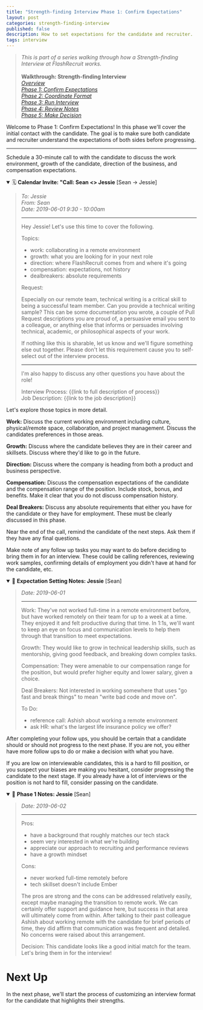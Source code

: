 ```yaml
---
title: "Strength-finding Interview Phase 1: Confirm Expectations"
layout: post
categories: strength-finding-interview
published: false
description: How to set expectations for the candidate and recruiter.
tags: interview
---
```


> _This is part of a series walking through how a Strength-finding Interview at FlashRecruit works._<br>
> <br>
> **Walkthrough: Strength-finding Interview**<br>
> <a href="overview">_Overview_</a><br>
> <a href="phase-1">_Phase 1: Confirm Expectations_</a><br>
> <a href="phase-2">_Phase 2: Coordinate Format_</a><br>
> <a href="phase-3">_Phase 3: Run Interview_</a><br>
> <a href="phase-4">_Phase 4: Review Notes_</a><br>
> <a href="phase-5">_Phase 5: Make Decision_</a><br>


Welcome to Phase 1: Confirm Expectations! In this phase we'll cover the initial contact with the candidate. The goal is to make sure both candidate and recruiter understand the expectations of both sides before progressing.

---

Schedule a 30-minute call to with the candidate to discuss the work environment, growth of the candidate, direction of the business, and compensation expectations.


<details open>
<summary>🗓 <b>Calendar Invite: "Call: Sean <> Jessie</b> [Sean -> Jessie]</summary>

> *To: Jessie*<br>
> *From: Sean*<br>
> *Date: 2019-06-01 9:30 - 10:00am*
>
> ---
>
> Hey Jessie! Let's use this time to cover the following.
>
> Topics:
> - work: collaborating in a remote environment
> - growth: what you are looking for in your next role
> - direction: where FlashRecruit comes from and where it's going
> - compensation: expectations, not history
> - dealbreakers: absolute requirements
>
> Request:
>
> Especially on our remote team, technical writing is a critical skill to being a successful team member. Can you provide a technical writing sample? This can be some documentation you wrote, a couple of Pull Request descriptions you are proud of, a persuasive email you sent to a colleague, or anything else that informs or persuades involving technical, academic, or philosophical aspects of your work.
>
> If nothing like this is sharable, let us know and we'll figure something else out together. Please don't let this requirement cause you to self-select out of the interview process.
>
> ---
>
> I'm also happy to discuss any other questions you have about the role!
>
> Interview Process: {{link to full description of process}}<br>
> Job Description: {{link to the job description}}

</details>


Let's explore those topics in more detail.

**Work:** Discuss the current working environment including culture, physical/remote space, collaboration, and project management. Discuss the candidates preferences in those areas.

**Growth:** Discuss where the candidate believes they are in their career and skillsets. Discuss where they'd like to go in the future.

**Direction:** Discuss where the company is heading from both a product and business perspective.

**Compensation:** Discuss the compensation expectations of the candidate and the compensation range of the position. Include stock, bonus, and benefits. Make it clear that you do not discuss compensation history.

**Deal Breakers:** Discuss any absolute requirements that either you have for the candidate or they have for employment. These must be clearly discussed in this phase.

Near the end of the call, remind the candidate of the next steps. Ask them if they have any final questions.

Make note of any follow up tasks you may want to do before deciding to bring them in for an interview. These could be calling references, reviewing work samples, confirming details of employment you didn't have at hand for the candidate, etc.


<details open>
<summary>📝 <b>Expectation Setting Notes: Jessie</b> [Sean]</summary>

> *Date: 2019-06-01*
>
> ---
>
> Work: They've not worked full-time in a remote environment before,
> but have worked remotely on their team for up to a week at a time.
> They enjoyed it and felt productive during that time.
> In 1:1s, we'll want to keep an eye on focus and communication levels
> to help them through that transition to meet expectations.
>
> Growth: They would like to grow in technical leadership skills, such as mentorship, giving good feedback, and breaking down complex tasks.
>
> Compensation: They were amenable to our compensation range for the position,
> but would prefer higher equity and lower salary, given a choice.
>
> Deal Breakers: Not interested in working somewhere that uses "go fast and break things"
> to mean "write bad code and move on".
>
> To Do:
> - reference call: Ashish about working a remote environment
> - ask HR: what's the largest life insurance policy we offer?

</details>

After completing your follow ups, you should be certain that a candidate should or should not progress to the next phase. If you are not, you either have more follow ups to do or make a decision with what you have.

If you are low on interviewable candidates, this is a hard to fill position, or you suspect your biases are making you hesitant, consider progressing the candidate to the next stage. If you already have a lot of interviews or the position is not hard to fill, consider passing on the candidate.


<details open>
<summary>📝 <b>Phase 1 Notes: Jessie</b> [Sean]</summary>

> *Date: 2019-06-02*
>
> ---
>
> Pros:
> - have a background that roughly matches our tech stack
> - seem very interested in what we're building
> - appreciate our approach to recruiting and performance reviews
> - have a growth mindset
>
> Cons:
> - never worked full-time remotely before
> - tech skillset doesn't include Ember
>
> The pros are strong and the cons can be addressed relatively easily, except maybe managing the transition to remote work. We can certainly offer support and guidance here, but success in that area will ultimately come from within. After talking to their past colleague Ashish about working remote with the candidate for brief periods of time, they did affirm that communication was frequent and detailed. No concerns were raised about this arrangement.
>
> Decision: This candidate looks like a good initial match for the team. Let's bring them in for the interview!

</details>


# Next Up

In the next phase, we'll start the process of customizing an interview format for the candidate that highlights their strengths.

